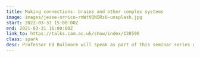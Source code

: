 ```yaml
---
title: Making connections- brains and other complex systems
image: images/jesse-orrico-rmWtVQN5RzU-unsplash.jpg
start: 2022-03-31 15:00:00Z
end: 2021-03-31 16:00:00Z
link_to: https://talks.cam.ac.uk/show/index/128590
class: spark
desc: Professor Ed Bullmore will speak as part of this seminar series on brain networks and other complex systems. The series aims to bring together researchers from a range of fields, including systems neuroscience, psychiatry, genomics, computer science, machine learning and physics.
---
```

